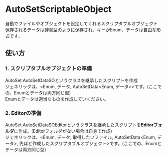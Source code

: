 # AutoSetScriptableObject
自動でファイルやオブジェクトを設定してくれるスクリプタブルオブジェクト  
保存されるデータは辞書型のように保存され、キーがEnum、データは自由な形式です。
## 使い方
### 1. スクリプタブルオブジェクトの準備
AutoSet.AutoSetDataSOというクラスを継承したスクリプトを作成  
ジェネリックは、<Enum, データ, AutoSetData<Enum, データ>>です。(ここでの、Enumとデータは両方同じ型)  
Enumとデータは適当なものを作成していください。
### 2. Editorの準備
AutoSet.AutoSetDataSOEditorというクラスを継承したスクリプトを**Editorフォルダ**に作成。(Editorフォルダがない場合は自身で作成)  
ジェネリックは、<Enum, データ, 取得したいファイル, AutoSetData<Enum, データ>, 先ほど作成したスクリプタブルオブジェクト>です。(ここでの、Enumとデータは両方同じ型)
